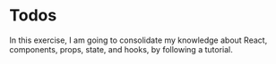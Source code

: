 # Todos
In this exercise, I am going to consolidate my knowledge about React, components, props, state, and hooks, by following a tutorial.
